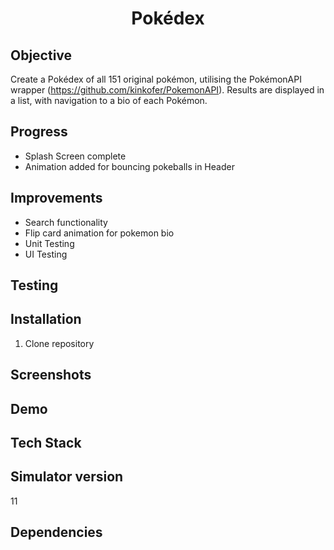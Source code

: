 <h1 align="center">

Pokédex

</h1>

## Objective
Create a Pokédex of all 151 original pokémon, utilising the PokémonAPI wrapper (https://github.com/kinkofer/PokemonAPI). Results are displayed in a list, with navigation to a bio of each Pokémon.

## Progress
- Splash Screen complete
- Animation added for bouncing pokeballs in Header 

## Improvements
- Search functionality
- Flip card animation for pokemon bio
- Unit Testing
- UI Testing

## Testing

## Installation

1. Clone repository

## Screenshots

## Demo

## Tech Stack

## Simulator version
11

## Dependencies
